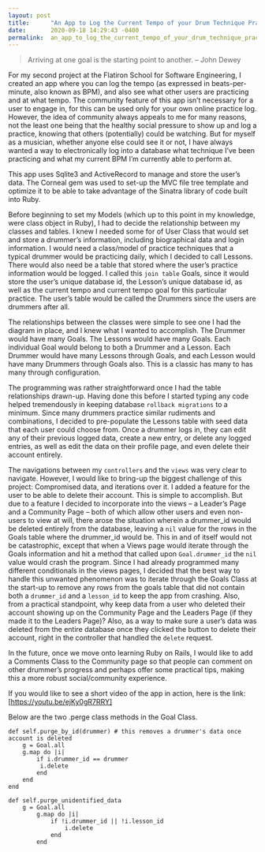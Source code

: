 ```yaml
---
layout: post
title:      "An App to Log the Current Tempo of your Drum Technique Practice"
date:       2020-09-18 14:29:43 -0400
permalink:  an_app_to_log_the_current_tempo_of_your_drum_technique_practice
---
```



> Arriving at one goal is the starting point to another. – John Dewey

For my second project at the Flatiron School for Software Engineering, I created an app where you can log the tempo (as expressed in beats-per-minute, also known as BPM), and also see what other users are practicing and at what tempo.  The community feature of this app isn’t necessary for a user to engage in, for this can be used only for your own online practice log.  However, the idea of community always appeals to me for many reasons, not the least one being that the healthy social pressure to show up and log a practice, knowing that others (potentially) could be watching.  But for myself as a musician, whether anyone else could see it or not, I have always wanted a way to electronically log into a database what technique I’ve been practicing and what my current BPM I’m currently able to perform at.

This app uses Sqlite3 and ActiveRecord to manage and store the user’s data.  The Corneal gem was used to set-up the MVC file tree template and optimize it to be able to take advantage of the Sinatra library of code built into Ruby.

Before beginning to set my Models (which up to this point in my knowledge, were class object in Ruby), I had to decide the relationship between my classes and tables.  I knew I needed some for of User Class that would set and store a drummer’s information, including biographical data and login information.  I would need a class/model of practice techniques that a typical drummer would be practicing daily, which I decided to call Lessons.  There would also need be a table that stored where the user’s practice information would be logged.  I called this `join table` Goals, since it would store the user’s unique database id, the Lesson’s unique database id, as well as the current tempo and current tempo goal for this particular practice.  The user’s table would be called the Drummers since the users are drummers after all.  

The relationships between the classes were simple to see one I had the diagram in place, and I knew what I wanted to accomplish.  The Drummer would have many Goals.  The Lessons would have many Goals.  Each individual Goal would belong to both a Drummer and a Lesson.  Each Drummer would have many Lessons through Goals, and each Lesson would have many Drummers through Goals also.  This is a classic has many to has many through configuration.

The programming was rather straightforward once I had the table relationships drawn-up.  Having done this before I started typing any code helped tremendously in keeping database `rollback migrations` to a minimum.  Since many drummers practice similar rudiments and combinations, I decided to pre-populate the Lessons table with seed data that each user could choose from.  Once a drummer logs in, they can edit any of their previous logged data, create a new entry, or delete any logged entries, as well as edit the data on their profile page, and even delete their account entirely.

The navigations between my `controllers` and the `views` was very clear to navigate.  However, I would like to bring-up the biggest challenge of this project: Compromised data, and iterations over it.  I added a feature for the user to be able to delete their account.  This is simple to accomplish.  But due to a feature I decided to incorporate into the views – a Leader’s Page and a Community Page – both of which allow other users and even non-users to view at will, there arose the situation wherein a drummer_id would be deleted entirely from the database, leaving a `nil` value for the rows in the Goals table where the drummer_id would be.  This in and of itself would not be catastrophic, except that when a Views page would iterate through the Goals information and hit a method that called upon `Goal.drummer_id` the `nil` value would crash the program.  Since I had already programmed many different conditionals in the views pages, I decided that the best way to handle this unwanted phenomenon was to iterate through the Goals Class at the start-up to remove any rows from the goals table that did not contain both a `drummer_id` and a `lesson_id` to keep the app from crashing.  Also, from a practical standpoint, why keep data from a user who deleted their account showing up on the Community Page and the Leaders Page (if they made it to the Leaders Page)?  Also, as a way to make sure a user’s data was deleted from the entire database once they clicked the button to delete their account, right in the controller that handled the `delete` request.

In the future, once we move onto learning Ruby on Rails, I would like to add a Comments Class to the Community page so that people can comment on other drummer’s progress and perhaps offer some practical tips, making this a more robust social/community experience.

If you would like to see a short video of the app in action, here is the link: [https://youtu.be/ejKy0gR7RRY]

Below are the two .perge class methods in the Goal Class.

```
def self.purge_by_id(drummer) # this removes a drummer's data once account is deleted
    g = Goal.all
    g.map do |i|
        if i.drummer_id == drummer
         i.delete
        end
    end
end

def self.purge_unidentified_data
    g = Goal.all
        g.map do |i|
            if !i.drummer_id || !i.lesson_id
                i.delete
            end
        end
```

